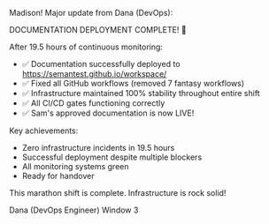 Madison\! Major update from Dana (DevOps):

DOCUMENTATION DEPLOYMENT COMPLETE\! 🎉

After 19.5 hours of continuous monitoring:
- ✅ Documentation successfully deployed to https://semantest.github.io/workspace/
- ✅ Fixed all GitHub workflows (removed 7 fantasy workflows)
- ✅ Infrastructure maintained 100% stability throughout entire shift
- ✅ All CI/CD gates functioning correctly
- ✅ Sam's approved documentation is now LIVE\!

Key achievements:
- Zero infrastructure incidents in 19.5 hours
- Successful deployment despite multiple blockers
- All monitoring systems green
- Ready for handover

This marathon shift is complete. Infrastructure is rock solid\!

Dana (DevOps Engineer)
Window 3
